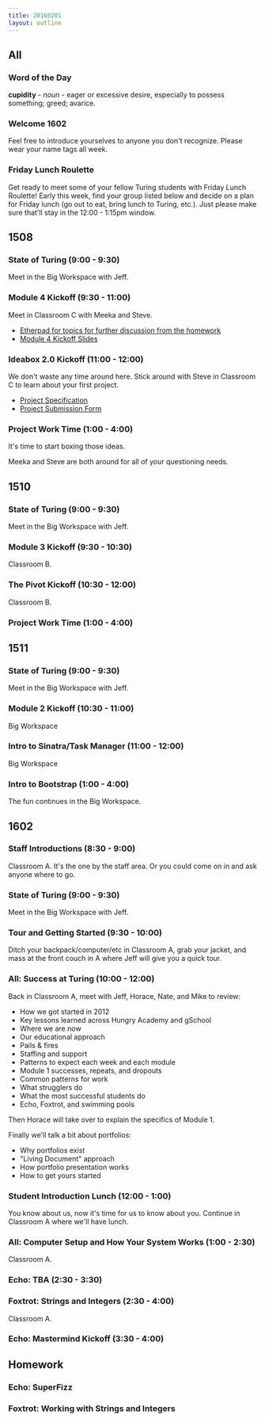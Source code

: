 ```yaml
---
title: 20160201
layout: outline
---
```


## All

### Word of the Day

**cupidity** - *noun* - eager or excessive desire, especially to possess something; greed; avarice.

### Welcome 1602

Feel free to introduce yourselves to anyone you don't recognize. Please wear your name tags all week.

### Friday Lunch Roulette

Get ready to meet some of your fellow Turing students with Friday Lunch
Roulette! Early this week, find your group listed below and decide on a plan
for Friday lunch (go out to eat, bring lunch to Turing, etc.). Just please
make sure that'll stay in the 12:00 - 1:15pm window.


## 1508

### State of Turing (9:00 - 9:30)

Meet in the Big Workspace with Jeff.

### Module 4 Kickoff (9:30 - 11:00)

Meet in Classroom C with Meeka and Steve.

- [Etherpad for topics for further discussion from the homework](https://public.etherpad-mozilla.org/p/1508-javascript)
- [Module 4 Kickoff Slides](https://www.icloud.com/keynote/000zBCx40R8iIKl_vdN6PEjdA#Module_4_Kickoff%2C_2015-11-30)

### Ideabox 2.0 Kickoff (11:00 - 12:00)

We don't waste any time around here. Stick around with Steve in Classroom C to learn about your first project.

- [Project Specification](https://github.com/turingschool/curriculum/blob/master/source/projects/revenge_of_idea_box.markdown)
- [Project Submission Form](https://github.com/turingschool/ruby-submissions/tree/master/1508/module_4_assignments/ideabox2.0)

### Project Work Time (1:00 - 4:00)

It's time to start boxing those ideas.

Meeka and Steve are both around for all of your questioning needs.


## 1510

### State of Turing (9:00 - 9:30)

Meet in the Big Workspace with Jeff.

### Module 3 Kickoff (9:30 - 10:30)

Classroom B.

### The Pivot Kickoff (10:30 - 12:00)

Classroom B.

### Project Work Time (1:00 - 4:00)


## 1511

### State of Turing (9:00 - 9:30)

Meet in the Big Workspace with Jeff.

### Module 2 Kickoff (10:30 - 11:00)

Big Workspace

### Intro to Sinatra/Task Manager (11:00 - 12:00)

Big Workspace

### Intro to Bootstrap (1:00 - 4:00)

The fun continues in the Big Workspace.


## 1602

### Staff Introductions (8:30 - 9:00)

Classroom A. It's the one by the staff area. Or you could come on in and
ask anyone where to go.

### State of Turing (9:00 - 9:30)

Meet in the Big Workspace with Jeff.

### Tour and Getting Started (9:30 - 10:00)

Ditch your backpack/computer/etc in Classroom A, grab your jacket, and mass at the front couch in A where Jeff will give you a quick tour.

### All: Success at Turing (10:00 - 12:00)

Back in Classroom A, meet with Jeff, Horace, Nate, and Mike to review:

* How we got started in 2012
* Key lessons learned across Hungry Academy and gSchool
* Where we are now
* Our educational approach
* Pails & fires
* Staffing and support
* Patterns to expect each week and each module
* Module 1 successes, repeats, and dropouts
* Common patterns for work
* What strugglers do
* What the most successful students do
* Echo, Foxtrot, and swimming pools

Then Horace will take over to explain the specifics of Module 1.

Finally we'll talk a bit about portfolios:

* Why portfolios exist
* "Living Document" approach
* How portfolio presentation works
* How to get yours started

### Student Introduction Lunch (12:00 - 1:00)

You know about us, now it's time for us to know about you. Continue in Classroom A where we'll have lunch.

### All: Computer Setup and How Your System Works (1:00 - 2:30)

Classroom A.

### Echo: TBA (2:30 - 3:30)

### Foxtrot: Strings and Integers (2:30 - 4:00)

Classroom A.

### Echo: Mastermind Kickoff (3:30 - 4:00)


## Homework

### Echo: SuperFizz

### Foxtrot: Working with Strings and Integers
